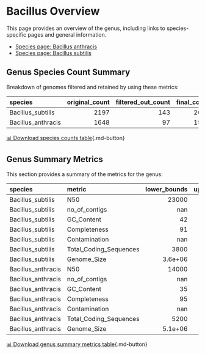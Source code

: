 # Bacillus Overview
This page provides an overview of the genus, including links to species-specific pages and general information.

- [Species page: Bacillus anthracis](Bacillus_anthracis/index.md)
- [Species page: Bacillus subtilis](Bacillus_subtilis/index.md)
## Genus Species Count Summary
Breakdown of genomes filtered and retained by using these metrics:

| species            |   original_count |   filtered_out_count |   final_count |
|:-------------------|-----------------:|---------------------:|--------------:|
| Bacillus_subtilis  |             2197 |                  143 |          2054 |
| Bacillus_anthracis |             1648 |                   97 |          1551 |


[📊 Download species counts table](species_counts.csv){.md-button}
## Genus Summary Metrics
This section provides a summary of the metrics for the genus:

| species            | metric                 |   lower_bounds |   upper_bounds |
|:-------------------|:-----------------------|---------------:|---------------:|
| Bacillus_subtilis  | N50                    |    23000       |      nan       |
| Bacillus_subtilis  | no_of_contigs          |      nan       |      470       |
| Bacillus_subtilis  | GC_Content             |       42       |       45       |
| Bacillus_subtilis  | Completeness           |       91       |      nan       |
| Bacillus_subtilis  | Contamination          |      nan       |       12       |
| Bacillus_subtilis  | Total_Coding_Sequences |     3800       |     5000       |
| Bacillus_subtilis  | Genome_Size            |        3.6e+06 |        4.6e+06 |
| Bacillus_anthracis | N50                    |    14000       |      nan       |
| Bacillus_anthracis | no_of_contigs          |      nan       |      750       |
| Bacillus_anthracis | GC_Content             |       35       |       36       |
| Bacillus_anthracis | Completeness           |       95       |      nan       |
| Bacillus_anthracis | Contamination          |      nan       |        4       |
| Bacillus_anthracis | Total_Coding_Sequences |     5200       |     6100       |
| Bacillus_anthracis | Genome_Size            |        5.1e+06 |        5.9e+06 |


[📊 Download genus summary metrics table](genus_summary_metrics.csv){.md-button}

